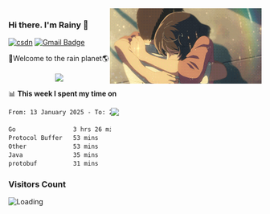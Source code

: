 <img  align='right' height="150" src="https://github.com/LikeRainDay/LikeRainDay/blob/master/pic/img_rain_1.gif?raw=true">



### Hi there. I'm Rainy :lemon:

[![csdn](https://img.shields.io/badge/-csdn-c14438?style=flat-square&logo=c&logoColor=white)](https://blog.csdn.net/qq_15807167)
[![Gmail Badge](https://img.shields.io/badge/-gmail-c14438?style=flat-square&logo=Gmail&logoColor=white&link=mailto:houshuai0816@gmail.com)](mailto:houshuai0816@gmail.com)

🚀Welcome to the rain planet🌎

<center>
<img align='center'  src="https://source.unsplash.com/user/rainyhehe/likes">
</center>

📊 **This week I spent my time on**

<img align='right'   width="300" src="https://github-readme-stats.vercel.app/api?username=LikeRainDay&show_icons=true&title_color=fff&icon_color=79ff97&text_color=9f9f9f&bg_color=151515&count_private=true">

<!--START_SECTION:waka-->

```txt
From: 13 January 2025 - To: 20 January 2025

Go                3 hrs 26 mins   ████████████▓░░░░░░░░░░░░   50.84 %
Protocol Buffer   53 mins         ███▒░░░░░░░░░░░░░░░░░░░░░   13.16 %
Other             53 mins         ███▒░░░░░░░░░░░░░░░░░░░░░   13.13 %
Java              35 mins         ██▒░░░░░░░░░░░░░░░░░░░░░░   08.75 %
protobuf          31 mins         ██░░░░░░░░░░░░░░░░░░░░░░░   07.64 %
```

<!--END_SECTION:waka-->

### Visitors Count
<img align="left" src = "https://profile-counter.glitch.me/LikeRainDay/count.svg" alt ="Loading">
